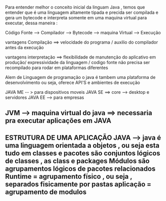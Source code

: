 Para entender melhor o conceito inicial da linguam Java , temos que entender que é uma linguagem altamente tipada e precida ser compilada e gera um bytecode e interpreta somente em uma maquina virtual para executar, dessa maneira :

Código Fonte --> Compilador --> Bytecode --> maquina Virtual --> Execução

vantagens Compilação ==> velocidade do programa / auxilio do compilador antes da execução

vantagens interpretação ==> flexibilidade de manutenção do aplicativo em produção/
expressividade da linguagem / codigo fonte não precisa ser recompilado para rodar em plataformas diferentes

Alem de Linguagem de programação o java é tambem uma plataforma de desenvolvimento ou seja, oferece API'S e ambientes de execução

JAVA ME -- > para dispositivos moveis
JAVA SE ==> core --> desktop e servidores
JAVA EE --> para empresas

JVM --> maquina virtual do java ==> necessaria pra executar aplicações em JAVA
---
ESTRUTURA DE UMA APLICAÇÃO JAVA --> java é uma linguagem orientada a objetos , ou seja esta tudo em classes e pacotes são conjuntos lógicos de classes , as class e packages
Módulos são agrupamentos lógicos de pacotes relacionados 
Runtime = agrupamento físico , ou seja , separados fisicamente por pastas
aplicação = agrupamento de modulos
---





